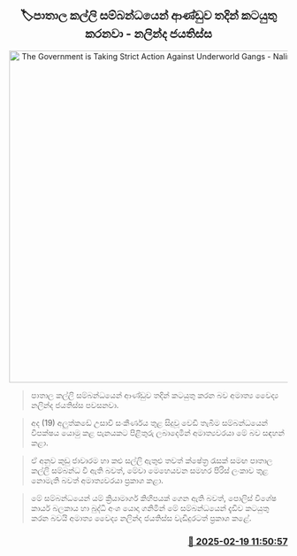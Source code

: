 <p align='center'><b><h2 align='center' title='The Government is Taking Strict Action Against Underworld Gangs - Nalinda Jayatissa'>🏷පාතාල කල්ලි සම්බන්ධයෙන් ආණ්ඩුව තදින් කටයුතු කරනවා - නලින්ද ජයතිස්ස</h2></b></p>
<p align='center'><img src='https://helakuru.sgp1.cdn.digitaloceanspaces.com/esana/images/lib/nalinda-jayathissa-parliment.jpg' width='600' alt='The Government is Taking Strict Action Against Underworld Gangs - Nalinda Jayatissa'></p>

> පාතාල කල්ලි සම්බන්ධයෙන් ආණ්ඩුව තදින් කටයුතු කරන බව අමාත්‍ය වෛද්‍ය නලින්ද ජයතිස්ස පවසනවා.

> අද (19) අලුත්කඩේ උසාවි සංකීර්ණය තුළ සිදුවූ වෙඩි තැබීම සම්බන්ධයෙන් විපක්ෂය යොමු කළ පැනයකට පිළිතුරු ලබාදෙමින් අමාත්‍යවරයා මේ බව සඳහන් කළා.

> ඒ අනුව කුඩු ජාවාරම හා කළු සල්ලි ඇතුළු තවත් ක්ෂේත්‍ර රැසක් සමඟ පාතාල කල්ලි සම්බන්ධ වී ඇති බවත්, මේවා මෙහෙයවන සමහර පිරිස් ලංකාව තුළ නොමැති බවත් අමාත්‍යවරයා ප්‍රකාශ කළා.

> මේ සම්බන්ධයෙන් යම් ක්‍රියාමාර්ග කිහිපයක් ගෙන ඇති බවත්, පොලිස් විශේෂ කාර්ය බලකාය හා බුද්ධි අංශ යොදා ගනිමින් මේ සම්බන්ධයෙන් දැඩිව කටයුතු කරන බවයි අමාත්‍ය වෛද්‍ය නලින්ද ජයතිස්ස වැඩිදුරටත් ප්‍රකාශ කළේ. 



<h3 align='right'><a href='https://www.helakuru.lk/esana/p/107626/'>📅 2025-02-19 11:50:57</a></h3>

